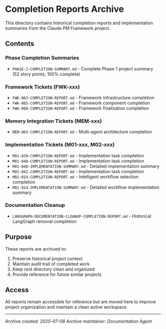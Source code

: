 # Completion Reports Archive

This directory contains historical completion reports and implementation summaries from the Claude PM Framework project.

## Contents

### Phase Completion Summaries
- `PHASE-1-COMPLETION-SUMMARY.md` - Complete Phase 1 project summary (52 story points, 100% complete)

### Framework Tickets (FWK-xxx)
- `FWK-003-COMPLETION-REPORT.md` - Framework infrastructure completion
- `FWK-005-COMPLETION-REPORT.md` - Framework component completion  
- `FWK-008-COMPLETION-REPORT.md` - Framework finalization completion

### Memory Integration Tickets (MEM-xxx)
- `MEM-003-COMPLETION-REPORT.md` - Multi-agent architecture completion

### Implementation Tickets (M01-xxx, M02-xxx)
- `M01-039-COMPLETION-REPORT.md` - Implementation task completion
- `M01-040-COMPLETION-REPORT.md` - Implementation task completion
- `M01-040-IMPLEMENTATION-SUMMARY.md` - Detailed implementation summary
- `M01-042-COMPLETION-REPORT.md` - Implementation task completion
- `M02-014-COMPLETION-REPORT.md` - Intelligent workflow selection completion
- `M02-014-IMPLEMENTATION-SUMMARY.md` - Detailed workflow implementation summary

### Documentation Cleanup
- `LANGGRAPH-DOCUMENTATION-CLEANUP-COMPLETION-REPORT.md` - Historical LangGraph removal completion

## Purpose

These reports are archived to:
1. Preserve historical project context
2. Maintain audit trail of completed work
3. Keep root directory clean and organized
4. Provide reference for future similar projects

## Access

All reports remain accessible for reference but are moved here to improve project organization and maintain a clean active workspace.

---
*Archive created: 2025-07-08*
*Archive maintainer: Documentation Agent*